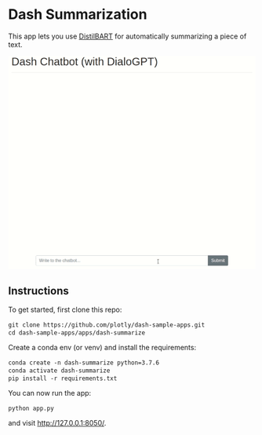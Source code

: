 # Dash Summarization

This app lets you use [DistilBART](https://huggingface.co/sshleifer/distilbart-xsum-12-3) for automatically summarizing a piece of text.

![demo](demo.gif)

## Instructions

To get started, first clone this repo:
```
git clone https://github.com/plotly/dash-sample-apps.git
cd dash-sample-apps/apps/dash-summarize
```

Create a conda env (or venv) and install the requirements:
```
conda create -n dash-summarize python=3.7.6
conda activate dash-summarize
pip install -r requirements.txt
```

You can now run the app:
```
python app.py
```

and visit http://127.0.0.1:8050/.